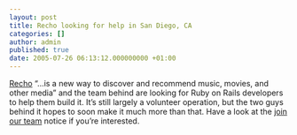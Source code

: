 ```yaml
---
layout: post
title: Recho looking for help in San Diego, CA
categories: []
author: admin
published: true
date: 2005-07-26 06:13:12.000000000 +01:00
---
```

<p><a href="http://www.recho.net/">Recho</a> &#8220;&#8230;is a new way to discover and recommend music, movies, and other media&#8221; and the team behind are looking for Ruby on Rails developers to help them build it. It&#8217;s still largely a volunteer operation, but the two guys behind it hopes to soon make it much more than that. Have a look at the <a href="http://www.recho.net/blog/2005/07/join-our-team.html">join our team</a> notice if you&#8217;re interested.</p>